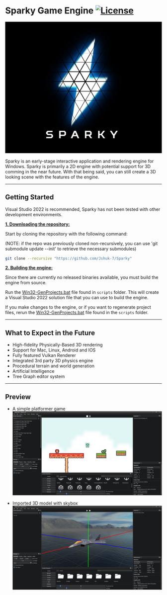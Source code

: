 # Sparky Game Engine [![License](https://img.shields.io/github/license/JShuk-7/Sparky.svg)](https://github.com/JShuk-7/Sparky/blob/master/LICENSE)

![Sparky Logo](Sparky-Editor/Resources/Images/SparkyLogo.jpg)

Sparky is an early-stage interactive application and rendering engine for Windows. Sparky is primarily a 2D engine with potential support for 3D comming in the near future. With that being said, you can still create a 3D looking scene with the features of the engine.

---

## Getting Started

Visual Studio 2022 is recommended, Sparky has not been tested with other development environments.

<ins>**1. Downloading the repository:**<ins>

Start by cloning the repository with the following command: </br>

(NOTE: if the repo was previously cloned non-recursively, you can use 'git submodule update --init' to retrieve the necessary submodules)

```bash
git clone --recursive "https://github.com/Jshuk-7/Sparky"
```

<ins>**2. Building the engine:**</ins>

Since there are currently no released binaries available, you must build the engine from source.

Run the [Win32-GenProjects.bat](https://github.com/JShuk-7/Sparky/blob/master/scripts/Win32-GenProjects.bat) file found in `scripts` folder. This will create a Visual Studio 2022 solution file that you can use to build the engine.

If you make changes to the engine, or if you want to regenerate project files, rerun the [Win32-GenProjects.bat](https://github.com/JShuk-7/Sparky/blob/master/scripts/Win32-GenProjects.bat) file found in the `scripts` folder.

---

## What to Expect in the Future

-   High-fidelity Physically-Based 3D rendering
-   Support for Mac, Linux, Android and IOS
-   Fully featured Vulkan Renderer
-   Integrated 3rd party 3D physics engine
-   Procedural terrain and world generation
-   Artificial Intelligence
-   Tree Graph editor system

---

## Preview
- A simple platformer game
![Platformer Game](Sparky-Editor/Resources/Images/Engine/PlatformerGame.png)

- Imported 3D model with skybox
![3D Model With Skybox](Sparky-Editor/Resources/Images/Engine/3DModel.png)
